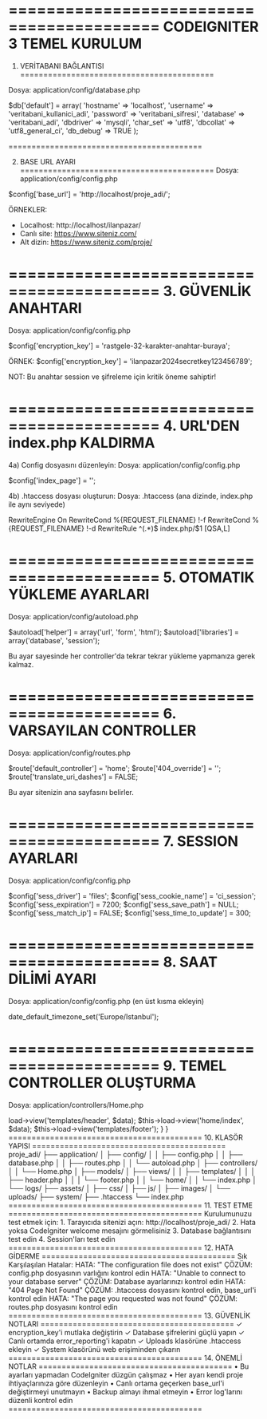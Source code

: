 ==========================================
   CODEIGNITER 3 TEMEL KURULUM
==========================================

1. VERİTABANI BAĞLANTISI
==========================================

Dosya: application/config/database.php

$db['default'] = array(
    'hostname' => 'localhost',
    'username' => 'veritabani_kullanici_adi',
    'password' => 'veritabani_sifresi', 
    'database' => 'veritabani_adi',
    'dbdriver' => 'mysqli',
    'char_set' => 'utf8',
    'dbcollat' => 'utf8_general_ci',
    'db_debug' => TRUE
);

==========================================

2. BASE URL AYARI
==========================================
Dosya: application/config/config.php

$config['base_url'] = 'http://localhost/proje_adi/';

ÖRNEKLER:
- Localhost: http://localhost/ilanpazar/
- Canlı site: https://www.siteniz.com/
- Alt dizin: https://www.siteniz.com/proje/

==========================================
3. GÜVENLİK ANAHTARI
==========================================
Dosya: application/config/config.php

$config['encryption_key'] = 'rastgele-32-karakter-anahtar-buraya';

ÖRNEK:
$config['encryption_key'] = 'ilanpazar2024secretkey123456789';

NOT: Bu anahtar session ve şifreleme için kritik öneme sahiptir!

==========================================
4. URL'DEN index.php KALDIRMA
==========================================

4a) Config dosyasını düzenleyin:
Dosya: application/config/config.php

$config['index_page'] = '';

4b) .htaccess dosyası oluşturun:
Dosya: .htaccess (ana dizinde, index.php ile aynı seviyede)

RewriteEngine On
RewriteCond %{REQUEST_FILENAME} !-f
RewriteCond %{REQUEST_FILENAME} !-d
RewriteRule ^(.*)$ index.php/$1 [QSA,L]

==========================================
5. OTOMATIK YÜKLEME AYARLARI
==========================================
Dosya: application/config/autoload.php

$autoload['helper'] = array('url', 'form', 'html');
$autoload['libraries'] = array('database', 'session');

Bu ayar sayesinde her controller'da tekrar tekrar yükleme yapmanıza gerek kalmaz.

==========================================
6. VARSAYILAN CONTROLLER
==========================================
Dosya: application/config/routes.php

$route['default_controller'] = 'home';
$route['404_override'] = '';
$route['translate_uri_dashes'] = FALSE;

Bu ayar sitenizin ana sayfasını belirler.

==========================================
7. SESSION AYARLARI
==========================================
Dosya: application/config/config.php

$config['sess_driver'] = 'files';
$config['sess_cookie_name'] = 'ci_session';
$config['sess_expiration'] = 7200;
$config['sess_save_path'] = NULL;
$config['sess_match_ip'] = FALSE;
$config['sess_time_to_update'] = 300;

==========================================
8. SAAT DİLİMİ AYARI
==========================================
Dosya: application/config/config.php (en üst kısma ekleyin)

date_default_timezone_set('Europe/Istanbul');

==========================================
9. TEMEL CONTROLLER OLUŞTURMA
==========================================
Dosya: application/controllers/Home.php

<?php
defined('BASEPATH') OR exit('No direct script access allowed');

class Home extends CI_Controller {

    public function __construct() {
        parent::__construct();
    }

    public function index() {
        $data['title'] = 'İlanPazar - Ana Sayfa';
        
        $this->load->view('templates/header', $data);
        $this->load->view('home/index', $data);
        $this->load->view('templates/footer');
    }
}

==========================================
10. KLASÖR YAPISI
==========================================

proje_adi/
├── application/
│   ├── config/
│   │   ├── config.php
│   │   ├── database.php
│   │   ├── routes.php
│   │   └── autoload.php
│   ├── controllers/
│   │   └── Home.php
│   ├── models/
│   ├── views/
│   │   ├── templates/
│   │   │   ├── header.php
│   │   │   └── footer.php
│   │   └── home/
│   │       └── index.php
│   └── logs/
├── assets/
│   ├── css/
│   ├── js/
│   ├── images/
│   └── uploads/
├── system/
├── .htaccess
└── index.php

==========================================
11. TEST ETME
==========================================

Kurulumunuzu test etmek için:

1. Tarayıcıda sitenizi açın: http://localhost/proje_adi/
2. Hata yoksa CodeIgniter welcome mesajını görmelisiniz
3. Database bağlantısını test edin
4. Session'ları test edin

==========================================
12. HATA GİDERME
==========================================

Sık Karşılaşılan Hatalar:

HATA: "The configuration file does not exist"
ÇÖZÜM: config.php dosyasının varlığını kontrol edin

HATA: "Unable to connect to your database server"
ÇÖZÜM: Database ayarlarınızı kontrol edin

HATA: "404 Page Not Found"
ÇÖZÜM: .htaccess dosyasını kontrol edin, base_url'i kontrol edin

HATA: "The page you requested was not found"
ÇÖZÜM: routes.php dosyasını kontrol edin

==========================================
13. GÜVENLİK NOTLARI
==========================================

✓ encryption_key'i mutlaka değiştirin
✓ Database şifrelerini güçlü yapın
✓ Canlı ortamda error_reporting'i kapatın
✓ Uploads klasörüne .htaccess ekleyin
✓ System klasörünü web erişiminden çıkarın

==========================================
14. ÖNEMLİ NOTLAR
==========================================

• Bu ayarları yapmadan CodeIgniter düzgün çalışmaz
• Her ayarı kendi proje ihtiyaçlarınıza göre düzenleyin  
• Canlı ortama geçerken base_url'i değiştirmeyi unutmayın
• Backup almayı ihmal etmeyin
• Error log'larını düzenli kontrol edin


==========================================
